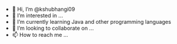 - 👋 Hi, I’m @kshubhangi09
- 👀 I’m interested in ...
- 🌱 I’m currently learning Java and other programming languages
- 💞️ I’m looking to collaborate on ...
- 📫 How to reach me ...

<!---
kshubhangi09/kshubhangi09 is a ✨ special ✨ repository because its `README.md` (this file) appears on your GitHub profile.
You can click the Preview link to take a look at your changes.
--->
